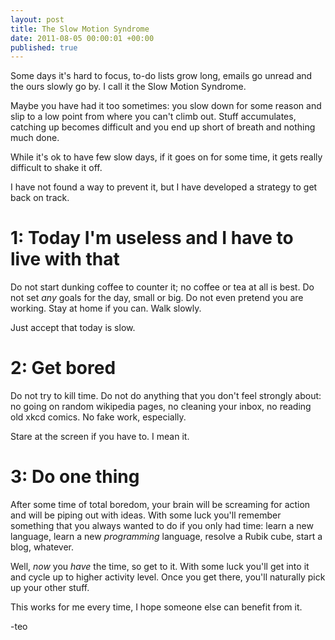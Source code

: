 ```yaml
---
layout: post
title: The Slow Motion Syndrome
date: 2011-08-05 00:00:01 +00:00
published: true
---
```


Some days it's hard to focus, to-do lists grow long, emails go unread and the 
ours slowly go by. I call it the Slow Motion Syndrome.

Maybe you have had it too sometimes: you slow down for some reason 
and slip to a low point from where you can't climb out. Stuff accumulates, 
catching up becomes difficult and you end up short of breath and nothing much done.

While it's ok to have few slow days, if it goes on for some time, it gets really 
difficult to shake it off.

I have not found a way to prevent it, but I have developed  a strategy 
to get back on track.

# 1: Today I'm useless and I have to live with that

Do not start dunking coffee to counter it; no coffee or tea at all is best. 
Do not set *any* goals for the day, small or big. Do not even pretend you 
are working. Stay at home if you can. Walk slowly.

Just accept that today is slow.

# 2: Get bored

Do not try to kill time. Do not do anything that you don't feel strongly about:
no going on random wikipedia pages, no cleaning your inbox, no reading old xkcd
comics. No fake work, especially.

Stare at the screen if you have to. I mean it.

# 3: Do one thing

After some time of total boredom, your brain will be screaming for action and
will be piping out with ideas. With some luck you'll remember something that you
always wanted to do if you only had time: learn a new language, learn a new 
_programming_  language, resolve a Rubik cube, start a blog, whatever. 

Well, _now_ you _have_ the time, so get to it. With some luck you'll get into it
and cycle up to higher activity level. Once you get there, you'll naturally pick
up your other stuff.

This works for me every time, I hope someone else can benefit from it.

-teo